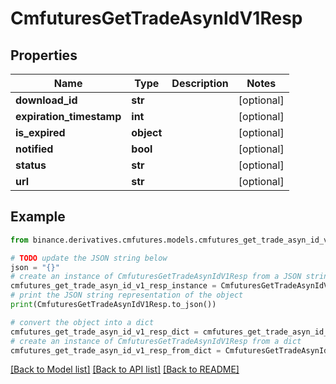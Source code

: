 # CmfuturesGetTradeAsynIdV1Resp


## Properties

Name | Type | Description | Notes
------------ | ------------- | ------------- | -------------
**download_id** | **str** |  | [optional] 
**expiration_timestamp** | **int** |  | [optional] 
**is_expired** | **object** |  | [optional] 
**notified** | **bool** |  | [optional] 
**status** | **str** |  | [optional] 
**url** | **str** |  | [optional] 

## Example

```python
from binance.derivatives.cmfutures.models.cmfutures_get_trade_asyn_id_v1_resp import CmfuturesGetTradeAsynIdV1Resp

# TODO update the JSON string below
json = "{}"
# create an instance of CmfuturesGetTradeAsynIdV1Resp from a JSON string
cmfutures_get_trade_asyn_id_v1_resp_instance = CmfuturesGetTradeAsynIdV1Resp.from_json(json)
# print the JSON string representation of the object
print(CmfuturesGetTradeAsynIdV1Resp.to_json())

# convert the object into a dict
cmfutures_get_trade_asyn_id_v1_resp_dict = cmfutures_get_trade_asyn_id_v1_resp_instance.to_dict()
# create an instance of CmfuturesGetTradeAsynIdV1Resp from a dict
cmfutures_get_trade_asyn_id_v1_resp_from_dict = CmfuturesGetTradeAsynIdV1Resp.from_dict(cmfutures_get_trade_asyn_id_v1_resp_dict)
```
[[Back to Model list]](../README.md#documentation-for-models) [[Back to API list]](../README.md#documentation-for-api-endpoints) [[Back to README]](../README.md)


